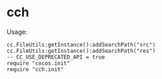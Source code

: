cch
===

Usage:

    cc.FileUtils:getInstance():addSearchPath("src")
    cc.FileUtils:getInstance():addSearchPath("res")
    -- CC_USE_DEPRECATED_API = true
    require "cocos.init"
    require "cch.init"

